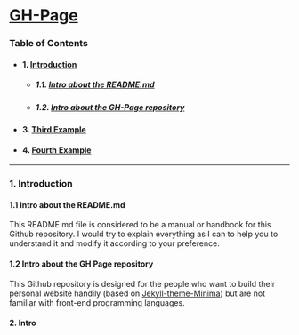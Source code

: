 # [GH-Page](https://deep0thinking.github.io/GH-Page/)

### Table of Contents

- #### 1. [Introduction](#1-Introduction)

  - ##### 1.1. [Intro about the README.md](#1.1-Intro-about-the-README.md)

  - ##### 1.2. [Intro about the GH-Page repository](#1.2-Intro-about-the-GH-Page-repository)

- #### 3. [Third Example](#third-example)

- #### 4. [Fourth Example](#fourth-examplehttpwwwfourthexamplecom)

<hr>

### 1. Introduction

#### 1.1 Intro about the README.md

This README.md file is considered to be a manual or handbook for this Github repository. I would try to explain everything as I can to help you to understand it and modify it according to your preference.

#### 1.2 Intro about the GH Page repository

This Github repository is designed for the people who want to build their personal website handily (based on [Jekyll-theme-Minima](https://github.com/jekyll/minima)) but are not familiar with front-end programming languages.

#### 2. Intro
